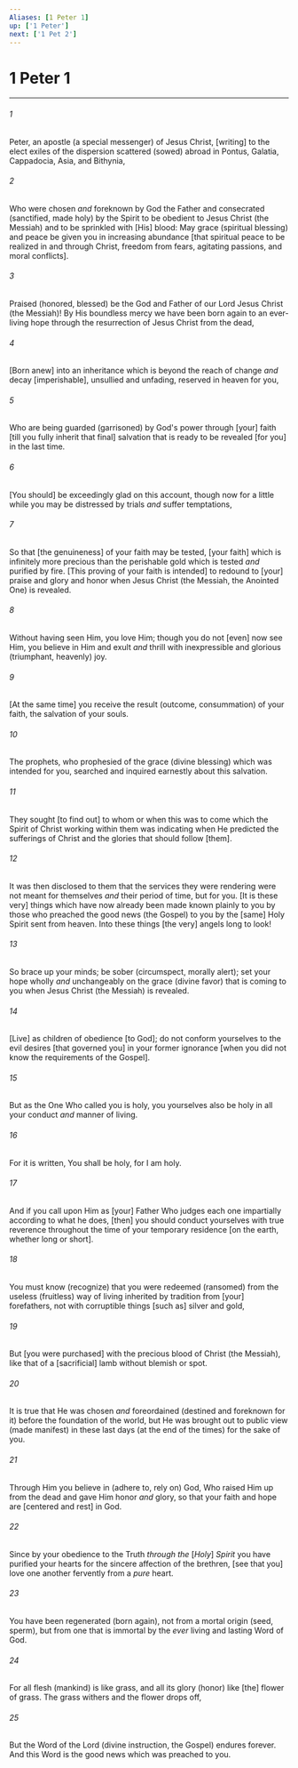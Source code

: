 ```yaml
---
Aliases: [1 Peter 1]
up: ['1 Peter']
next: ['1 Pet 2']
---
```

# 1 Peter 1

***














###### 1 






Peter, an apostle (a special messenger) of Jesus Christ, [writing] to the elect exiles of the dispersion scattered (sowed) abroad in Pontus, Galatia, Cappadocia, Asia, and Bithynia, 













###### 2 






Who were chosen _and_ foreknown by God the Father and consecrated (sanctified, made holy) by the Spirit to be obedient to Jesus Christ (the Messiah) and to be sprinkled with [His] blood: May grace (spiritual blessing) and peace be given you in increasing abundance [that spiritual peace to be realized in and through Christ, freedom from fears, agitating passions, and moral conflicts]. 













###### 3 






Praised (honored, blessed) be the God and Father of our Lord Jesus Christ (the Messiah)! By His boundless mercy we have been born again to an ever-living hope through the resurrection of Jesus Christ from the dead, 













###### 4 






[Born anew] into an inheritance which is beyond the reach of change _and_ decay [imperishable], unsullied and unfading, reserved in heaven for you, 













###### 5 






Who are being guarded (garrisoned) by God's power through [your] faith [till you fully inherit that final] salvation that is ready to be revealed [for you] in the last time. 













###### 6 






[You should] be exceedingly glad on this account, though now for a little while you may be distressed by trials _and_ suffer temptations, 













###### 7 






So that [the genuineness] of your faith may be tested, [your faith] which is infinitely more precious than the perishable gold which is tested _and_ purified by fire. [This proving of your faith is intended] to redound to [your] praise and glory and honor when Jesus Christ (the Messiah, the Anointed One) is revealed. 













###### 8 






Without having seen Him, you love Him; though you do not [even] now see Him, you believe in Him and exult _and_ thrill with inexpressible and glorious (triumphant, heavenly) joy. 













###### 9 






[At the same time] you receive the result (outcome, consummation) of your faith, the salvation of your souls. 













###### 10 






The prophets, who prophesied of the grace (divine blessing) which was intended for you, searched and inquired earnestly about this salvation. 













###### 11 






They sought [to find out] to whom or when this was to come which the Spirit of Christ working within them was indicating when He predicted the sufferings of Christ and the glories that should follow [them]. 













###### 12 






It was then disclosed to them that the services they were rendering were not meant for themselves _and_ their period of time, but for you. [It is these very] things which have now already been made known plainly to you by those who preached the good news (the Gospel) to you by the [same] Holy Spirit sent from heaven. Into these things [the very] angels long to look! 













###### 13 






So brace up your minds; be sober (circumspect, morally alert); set your hope wholly _and_ unchangeably on the grace (divine favor) that is coming to you when Jesus Christ (the Messiah) is revealed. 













###### 14 






[Live] as children of obedience [to God]; do not conform yourselves to the evil desires [that governed you] in your former ignorance [when you did not know the requirements of the Gospel]. 













###### 15 






But as the One Who called you is holy, you yourselves also be holy in all your conduct _and_ manner of living. 













###### 16 






For it is written, You shall be holy, for I am holy. 













###### 17 






And if you call upon Him as [your] Father Who judges each one impartially according to what he does, [then] you should conduct yourselves with true reverence throughout the time of your temporary residence [on the earth, whether long or short]. 













###### 18 






You must know (recognize) that you were redeemed (ransomed) from the useless (fruitless) way of living inherited by tradition from [your] forefathers, not with corruptible things [such as] silver and gold, 













###### 19 






But [you were purchased] with the precious blood of Christ (the Messiah), like that of a [sacrificial] lamb without blemish or spot. 













###### 20 






It is true that He was chosen _and_ foreordained (destined and foreknown for it) before the foundation of the world, but He was brought out to public view (made manifest) in these last days (at the end of the times) for the sake of you. 













###### 21 






Through Him you believe in (adhere to, rely on) God, Who raised Him up from the dead and gave Him honor _and_ glory, so that your faith and hope are [centered and rest] in God. 













###### 22 






Since by your obedience to the Truth _through the_ [_Holy_] _Spirit_ you have purified your hearts for the sincere affection of the brethren, [see that you] love one another fervently from a _pure_ heart. 













###### 23 






You have been regenerated (born again), not from a mortal origin (seed, sperm), but from one that is immortal by the _ever_ living and lasting Word of God. 













###### 24 






For all flesh (mankind) is like grass, and all its glory (honor) like [the] flower of grass. The grass withers and the flower drops off, 













###### 25 






But the Word of the Lord (divine instruction, the Gospel) endures forever. And this Word is the good news which was preached to you.
